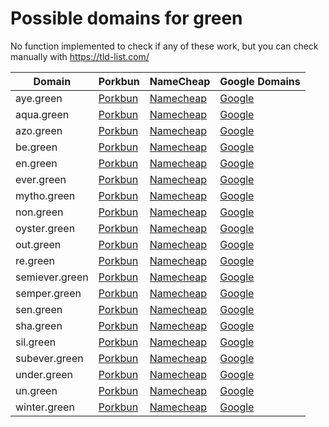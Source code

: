 # Possible domains for green

No function implemented to check if any of these work, but you can check manually with https://tld-list.com/

| Domain | Porkbun | NameCheap | Google Domains |
|---|---|---|---|
| aye.green | [Porkbun](https://porkbun.com/checkout/search?prb=e814663da1&tlds=&idnLanguage=&search=search&q=aye.green) | [Namecheap](https://www.namecheap.com/domains/registration/results/?domain=aye.green) | [Google](https://domains.google.com/registrar/search?searchTerm=aye.green) |
| aqua.green | [Porkbun](https://porkbun.com/checkout/search?prb=e814663da1&tlds=&idnLanguage=&search=search&q=aqua.green) | [Namecheap](https://www.namecheap.com/domains/registration/results/?domain=aqua.green) | [Google](https://domains.google.com/registrar/search?searchTerm=aqua.green) |
| azo.green | [Porkbun](https://porkbun.com/checkout/search?prb=e814663da1&tlds=&idnLanguage=&search=search&q=azo.green) | [Namecheap](https://www.namecheap.com/domains/registration/results/?domain=azo.green) | [Google](https://domains.google.com/registrar/search?searchTerm=azo.green) |
| be.green | [Porkbun](https://porkbun.com/checkout/search?prb=e814663da1&tlds=&idnLanguage=&search=search&q=be.green) | [Namecheap](https://www.namecheap.com/domains/registration/results/?domain=be.green) | [Google](https://domains.google.com/registrar/search?searchTerm=be.green) |
| en.green | [Porkbun](https://porkbun.com/checkout/search?prb=e814663da1&tlds=&idnLanguage=&search=search&q=en.green) | [Namecheap](https://www.namecheap.com/domains/registration/results/?domain=en.green) | [Google](https://domains.google.com/registrar/search?searchTerm=en.green) |
| ever.green | [Porkbun](https://porkbun.com/checkout/search?prb=e814663da1&tlds=&idnLanguage=&search=search&q=ever.green) | [Namecheap](https://www.namecheap.com/domains/registration/results/?domain=ever.green) | [Google](https://domains.google.com/registrar/search?searchTerm=ever.green) |
| mytho.green | [Porkbun](https://porkbun.com/checkout/search?prb=e814663da1&tlds=&idnLanguage=&search=search&q=mytho.green) | [Namecheap](https://www.namecheap.com/domains/registration/results/?domain=mytho.green) | [Google](https://domains.google.com/registrar/search?searchTerm=mytho.green) |
| non.green | [Porkbun](https://porkbun.com/checkout/search?prb=e814663da1&tlds=&idnLanguage=&search=search&q=non.green) | [Namecheap](https://www.namecheap.com/domains/registration/results/?domain=non.green) | [Google](https://domains.google.com/registrar/search?searchTerm=non.green) |
| oyster.green | [Porkbun](https://porkbun.com/checkout/search?prb=e814663da1&tlds=&idnLanguage=&search=search&q=oyster.green) | [Namecheap](https://www.namecheap.com/domains/registration/results/?domain=oyster.green) | [Google](https://domains.google.com/registrar/search?searchTerm=oyster.green) |
| out.green | [Porkbun](https://porkbun.com/checkout/search?prb=e814663da1&tlds=&idnLanguage=&search=search&q=out.green) | [Namecheap](https://www.namecheap.com/domains/registration/results/?domain=out.green) | [Google](https://domains.google.com/registrar/search?searchTerm=out.green) |
| re.green | [Porkbun](https://porkbun.com/checkout/search?prb=e814663da1&tlds=&idnLanguage=&search=search&q=re.green) | [Namecheap](https://www.namecheap.com/domains/registration/results/?domain=re.green) | [Google](https://domains.google.com/registrar/search?searchTerm=re.green) |
| semiever.green | [Porkbun](https://porkbun.com/checkout/search?prb=e814663da1&tlds=&idnLanguage=&search=search&q=semiever.green) | [Namecheap](https://www.namecheap.com/domains/registration/results/?domain=semiever.green) | [Google](https://domains.google.com/registrar/search?searchTerm=semiever.green) |
| semper.green | [Porkbun](https://porkbun.com/checkout/search?prb=e814663da1&tlds=&idnLanguage=&search=search&q=semper.green) | [Namecheap](https://www.namecheap.com/domains/registration/results/?domain=semper.green) | [Google](https://domains.google.com/registrar/search?searchTerm=semper.green) |
| sen.green | [Porkbun](https://porkbun.com/checkout/search?prb=e814663da1&tlds=&idnLanguage=&search=search&q=sen.green) | [Namecheap](https://www.namecheap.com/domains/registration/results/?domain=sen.green) | [Google](https://domains.google.com/registrar/search?searchTerm=sen.green) |
| sha.green | [Porkbun](https://porkbun.com/checkout/search?prb=e814663da1&tlds=&idnLanguage=&search=search&q=sha.green) | [Namecheap](https://www.namecheap.com/domains/registration/results/?domain=sha.green) | [Google](https://domains.google.com/registrar/search?searchTerm=sha.green) |
| sil.green | [Porkbun](https://porkbun.com/checkout/search?prb=e814663da1&tlds=&idnLanguage=&search=search&q=sil.green) | [Namecheap](https://www.namecheap.com/domains/registration/results/?domain=sil.green) | [Google](https://domains.google.com/registrar/search?searchTerm=sil.green) |
| subever.green | [Porkbun](https://porkbun.com/checkout/search?prb=e814663da1&tlds=&idnLanguage=&search=search&q=subever.green) | [Namecheap](https://www.namecheap.com/domains/registration/results/?domain=subever.green) | [Google](https://domains.google.com/registrar/search?searchTerm=subever.green) |
| under.green | [Porkbun](https://porkbun.com/checkout/search?prb=e814663da1&tlds=&idnLanguage=&search=search&q=under.green) | [Namecheap](https://www.namecheap.com/domains/registration/results/?domain=under.green) | [Google](https://domains.google.com/registrar/search?searchTerm=under.green) |
| un.green | [Porkbun](https://porkbun.com/checkout/search?prb=e814663da1&tlds=&idnLanguage=&search=search&q=un.green) | [Namecheap](https://www.namecheap.com/domains/registration/results/?domain=un.green) | [Google](https://domains.google.com/registrar/search?searchTerm=un.green) |
| winter.green | [Porkbun](https://porkbun.com/checkout/search?prb=e814663da1&tlds=&idnLanguage=&search=search&q=winter.green) | [Namecheap](https://www.namecheap.com/domains/registration/results/?domain=winter.green) | [Google](https://domains.google.com/registrar/search?searchTerm=winter.green) |
